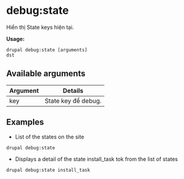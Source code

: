 # debug:state
Hiển thị State keys hiện tại.

**Usage:**
```
drupal debug:state [arguments]
dst
```

## Available arguments
Argument | Details
---------|-------------
key | State key để debug.

## Examples
* List of the states on the site
```
drupal debug:state
```
* Displays a detail of the state install_task tok from the list of states
```
drupal debug:state install_task
```
